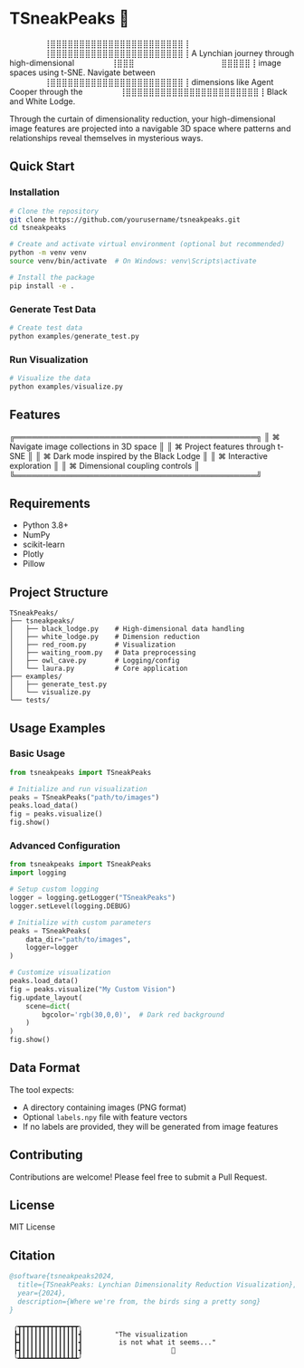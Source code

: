 # TSneakPeaks 🌲

⠀⠀⠀⠀⠀⠀⢸⣿⣿⣿⣿⣿⣿⣿⣿⣿⣿⣿⣿⣿⣿⣿⣿⣿⣿⣿⣿⣿⣿⣿⢸
⠀⠀⠀⠀⠀⠀⢸⣿⣿⣿⣿⣿⣿⣿⣿⣿⣿⣿⣿⣿⣿⣿⣿⣿⣿⣿⣿⣿⣿⣿⢸    A Lynchian journey through high-dimensional
⠀⠀⠀⠀⠀⠀⢸⣿⣿⣿⠀⠀⠀⠀⠀⠀⠀⠀⠀⠀⠀⠀⠀⠀⠀⣿⣿⣿⣿⣿⢸    image spaces using t-SNE. Navigate between
⠀⠀⠀⠀⠀⠀⢸⣿⣿⣿⣿⣿⣿⣿⣿⣿⣿⣿⣿⣿⣿⣿⣿⣿⣿⣿⣿⣿⣿⣿⢸    dimensions like Agent Cooper through the
⠀⠀⠀⠀⠀⠀⢸⣿⣿⣿⣿⣿⣿⣿⣿⣿⣿⣿⣿⣿⣿⣿⣿⣿⣿⣿⣿⣿⣿⣿⢸    Black and White Lodge.

Through the curtain of dimensionality reduction, your high-dimensional image features are projected into a navigable 3D space where patterns and relationships reveal themselves in mysterious ways.

## Quick Start

### Installation

```bash
# Clone the repository
git clone https://github.com/yourusername/tsneakpeaks.git
cd tsneakpeaks

# Create and activate virtual environment (optional but recommended)
python -m venv venv
source venv/bin/activate  # On Windows: venv\Scripts\activate

# Install the package
pip install -e .
```

### Generate Test Data

```python
# Create test data
python examples/generate_test.py
```

### Run Visualization

```python
# Visualize the data
python examples/visualize.py
```

## Features

╔═══════════════════════════════════════════╗
║ ⌘ Navigate image collections in 3D space   ║
║ ⌘ Project features through t-SNE          ║
║ ⌘ Dark mode inspired by the Black Lodge   ║
║ ⌘ Interactive exploration                 ║
║ ⌘ Dimensional coupling controls           ║
╚═══════════════════════════════════════════╝

## Requirements

- Python 3.8+
- NumPy
- scikit-learn
- Plotly
- Pillow

## Project Structure

```
TSneakPeaks/
├── tsneakpeaks/
│   ├── black_lodge.py    # High-dimensional data handling
│   ├── white_lodge.py    # Dimension reduction
│   ├── red_room.py       # Visualization
│   ├── waiting_room.py   # Data preprocessing
│   ├── owl_cave.py       # Logging/config
│   └── laura.py          # Core application
├── examples/
│   ├── generate_test.py
│   └── visualize.py
└── tests/
```

## Usage Examples

### Basic Usage

```python
from tsneakpeaks import TSneakPeaks

# Initialize and run visualization
peaks = TSneakPeaks("path/to/images")
peaks.load_data()
fig = peaks.visualize()
fig.show()
```

### Advanced Configuration

```python
from tsneakpeaks import TSneakPeaks
import logging

# Setup custom logging
logger = logging.getLogger("TSneakPeaks")
logger.setLevel(logging.DEBUG)

# Initialize with custom parameters
peaks = TSneakPeaks(
    data_dir="path/to/images",
    logger=logger
)

# Customize visualization
peaks.load_data()
fig = peaks.visualize("My Custom Vision")
fig.update_layout(
    scene=dict(
        bgcolor='rgb(30,0,0)',  # Dark red background
    )
)
fig.show()
```

## Data Format

The tool expects:
- A directory containing images (PNG format)
- Optional `labels.npy` file with feature vectors
- If no labels are provided, they will be generated from image features

## Contributing

Contributions are welcome! Please feel free to submit a Pull Request.

## License

MIT License

## Citation

```bibtex
@software{tsneakpeaks2024,
  title={TSneakPeaks: Lynchian Dimensionality Reduction Visualization},
  year={2024},
  description={Where we're from, the birds sing a pretty song}
}
```

     ╭┳┳┳┳┳┳┳┳┳┳┳┳┳┳┳╮
     ┣┫┃┃┃┃┃┃┃┃┃┃┃┃┃┃┫        "The visualization 
     ┣┫┃┃┃┃┃┃┃┃┃┃┃┃┃┃┫         is not what it seems..."
     ┣┫┃┃┃┃┃┃┃┃┃┃┃┃┃┃┫                      🦉
     ╰┻┻┻┻┻┻┻┻┻┻┻┻┻┻┻╯
